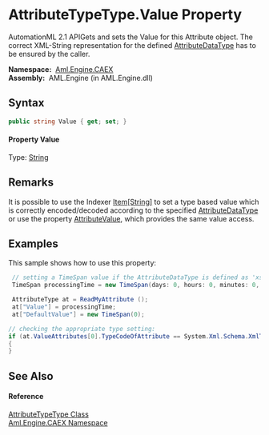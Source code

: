 AttributeTypeType.Value Property
================================
AutomationML 2.1 APIGets and sets the Value for this Attribute object. The correct XML-String representation for the defined [AttributeDataType][1] has to be ensured by the caller.

  **Namespace:**  [Aml.Engine.CAEX][2]  
  **Assembly:**  AML.Engine (in AML.Engine.dll)

Syntax
------

```csharp
public string Value { get; set; }
```

#### Property Value
Type: [String][3]

Remarks
-------
 It is possible to use the Indexer [Item[String]][4] to set a type based value which is correctly encoded/decoded according to the specified [AttributeDataType][1] or use the property [AttributeValue][5], which provides the same value access. 

Examples
--------
 This sample shows how to use this property: 
```csharp
 // setting a TimeSpan value if the AttributeDataType is defined as 'xs:Duration'.
 TimeSpan processingTime = new TimeSpan(days: 0, hours: 0, minutes: 0, seconds: 5);

 AttributeType at = ReadMyAttribute ();
 at["Value"] = processingTime;
 at["DefaultValue"] = new TimeSpan(0);

// checking the appropriate type setting:
if (at.ValueAttributes[0].TypeCodeOfAttribute == System.Xml.Schema.XmlTypeCode.Duration)
{
}
```


See Also
--------

#### Reference
[AttributeTypeType Class][7]  
[Aml.Engine.CAEX Namespace][2]  

[1]: AttributeDataType.md
[2]: ../README.md
[3]: https://docs.microsoft.com/dotnet/api/system.string
[4]: Item.md
[5]: AttributeValue.md
[6]: https://docs.microsoft.com/dotnet/api/system.timespan
[7]: README.md
[8]: https://www.automationml.org
[9]: ../../icons/logoShade.png